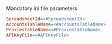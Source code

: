 Mandatory ini file parameters
```ini
SpreadsheetId=<#SpreadsheetId>
AccountsTableName=<#AccountsTableName>
ProxiesTableName=<#ProxiesTableName>
APIKeyFile=<#APIKeyFile>
```